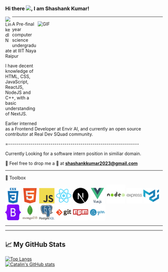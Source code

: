 ### Hi there <img src="https://raw.githubusercontent.com/MartinHeinz/MartinHeinz/master/wave.gif" width="30px">, I am Shashank Kumar!

<a href="https://www.linkedin.com/in/shashank-kumar-a60aa518b/">
  <img align="left" alt="LinkedIN" width="22px" src="https://raw.githubusercontent.com/peterthehan/peterthehan/master/assets/linkedin.svg" />
</a>

---

<img align="right" alt="GIF" src="https://media4.giphy.com/media/WTjXuYA2y4o3UZly3W/giphy.gif?cid=790b76110c8dfc83277236ba0915f9dbc04ecf4d9625fd1c&rid=giphy.gif&ct=g" width="400" height="320"/>


A Pre-final year computer science undergraduate at IIIT Naya Raipur

I have decent knowledge of HTML, CSS, JavaScript, ReactJS, NodeJS and C++, with a basic understanding of NextJS.

Earlier interned as a Frontend Developer at Envir AI, and currently an open source contributor at Real Dev SQuad community.
<!-- there i expanded my knowledge in Forntend and learned new technologies like VueJS, SQL, MVC architecture and more. -->

<!-- A open source source contributor at Real Dev Squad community. -->
=-----------------------------------------------------------------

Currently Looking for a software intern position in similiar domain.

💼 Feel free to drop me a 📧 at **shashankkumar2023@gmail.com**


---

🧰 Toolbox

<img src="https://github.com/devicons/devicon/blob/master/icons/css3/css3-plain-wordmark.svg" alt="CSS" width="50" height="50"/> <img src="https://github.com/devicons/devicon/blob/master/icons/html5/html5-original.svg" alt="HTML" width="50" height="50"/> 
<img src="https://github.com/devicons/devicon/blob/master/icons/javascript/javascript-original.svg" alt="JavaScript" width="50" height="50"/> 
<img src="https://github.com/devicons/devicon/blob/master/icons/react/react-original.svg" alt="ReactJS" width="50" height="50"/>
<img src="https://github.com/devicons/devicon/blob/master/icons/nextjs/nextjs-original.svg" alt="Next JS" width="50" height="50"/> 
<img src="https://github.com/devicons/devicon/blob/master/icons/vuejs/vuejs-original-wordmark.svg" alt="VueJS" width="50" height="50"/> 
<img src="https://github.com/devicons/devicon/blob/master/icons/nodejs/nodejs-original-wordmark.svg" alt="NodeJS" width="60" height="60"/>
<img src="https://github.com/devicons/devicon/blob/master/icons/express/express-original-wordmark.svg" alt="ExpressJS" width="50" height="50"/> 
<img src="https://github.com/devicons/devicon/blob/master/icons/materialui/materialui-original.svg" alt="Material-UI" width="50" height="50"/>
<img src="https://github.com/devicons/devicon/blob/master/icons/bootstrap/bootstrap-original.svg" alt="Bootstrap" width="50" height="50"/> 
<img src="https://github.com/devicons/devicon/blob/master/icons/mongodb/mongodb-original-wordmark.svg" alt="MongoDB" width="50" height="50"/>
<img src="https://github.com/devicons/devicon/blob/master/icons/postgresql/postgresql-original-wordmark.svg" alt="PostgreSQL" width="50" height="50"/>
<img src="https://github.com/devicons/devicon/blob/master/icons/git/git-original-wordmark.svg" alt="Git" width="50" height="50"/>
<img src="https://github.com/devicons/devicon/blob/master/icons/npm/npm-original-wordmark.svg" alt="npm" width="50" height="50"/> <img src="https://github.com/devicons/devicon/blob/master/icons/yarn/yarn-original-wordmark.svg" alt="yarn" width="50" height="50"/> 

---

<!-- <img align="right" alt="GIF" src="https://media4.giphy.com/media/WTjXuYA2y4o3UZly3W/giphy.gif?cid=790b76110c8dfc83277236ba0915f9dbc04ecf4d9625fd1c&rid=giphy.gif&ct=g" width="500" height="320" /> -->

---

## &#x1f4c8; My GitHub Stats


[![Top Langs](https://github-readme-stats.vercel.app/api/top-langs/?username=Kshashank99&hide=java,html,css&theme=radical)](https://github.com/anuraghazra/github-readme-stats)    
[![Catalin's GitHub stats](https://github-readme-stats.vercel.app/api?username=Kshashank99&theme=radical)](https://github.com/anuraghazra/github-readme-stats)


<!--
**catalinpit/catalinpit** is a ✨ _special_ ✨ repository because its `README.md` (this file) appears on your GitHub profile.

Here are some ideas to get you started:

- 🔭 I’m currently working on ...
- 🌱 I’m currently learning ...
- 👯 I’m looking to collaborate on ...
- 🤔 I’m looking for help with ...
- 💬 Ask me about ...
- 📫 How to reach me: ...
- 😄 Pronouns: ...
- ⚡ Fun fact: ...
-->
